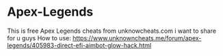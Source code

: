# Apex-Legends
This is free Apex Legends cheats from unknowcheats.com i want to share for u guys
How to use:
https://www.unknowncheats.me/forum/apex-legends/405983-direct-efi-aimbot-glow-hack.html
